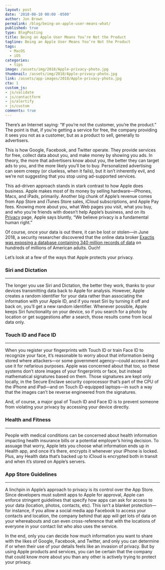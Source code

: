 ```yaml
---
layout: post
date: '2018-08-10 00:00 -0500'
author: Jon Brown
permalink: /blog/being-an-apple-user-means-what/
published: true
type: BlogPosting
title: Being an Apple User Means You’re Not the Product
tagline: Being an Apple User Means You’re Not the Product
tags:
  - MacOS
  - iOS
categories:
  - tips
image: /assets/img/2018/Apple-privacy-photo.jpg
thumbnail: /assets/img/2018/Apple-privacy-photo.jpg
link: /assets/app-images/2018/Apple-privacy-photo.jpg
cta: 1
custom_js:
- js/validate
- js/contactform
- js/alertify
- js/custom
comments: true
---
```

There’s an Internet saying: “If you’re not the customer, you’re the product.” The point is that, if you’re getting a service for free, the company providing it sees you not as a customer, but as a product to sell, generally to advertisers.

This is how Google, Facebook, and Twitter operate. They provide services for free, collect data about you, and make money by showing you ads. In theory, the more that advertisers know about you, the better they can target ads to you, and the more likely you’ll be to buy. Personalized advertising can seem creepy (or clueless, when it fails), but it isn’t inherently evil, and we’re not suggesting that you stop using ad-supported services.

This ad-driven approach stands in stark contrast to how Apple does business. Apple makes most of its money by selling hardware—iPhones, Macs, and iPads, primarily. Another big chunk of Apple’s revenue comes from App Store and iTunes Store sales, iCloud subscriptions, and Apple Pay fees. Knowing more about you, what Web pages you visit, what you buy, and who you’re friends with doesn’t help Apple’s business, and on its [Privacy](https://www.apple.com/privacy/) page, Apple says bluntly, “We believe privacy is a fundamental human right.”

Of course, once your data is out there, it can be lost or stolen—in June 2018, a security researcher discovered that the online data broker [Exactis was exposing a database containing 340 million records of data](https://www.wired.com/story/exactis-database-leak-340-million-records/) on hundreds of millions of American adults. Ouch!

Let’s look at a few of the ways that Apple protects your privacy.

### Siri and Dictation
---
The longer you use Siri and Dictation, the better they work, thanks to your devices transmitting data back to Apple for analysis. However, Apple creates a random identifier for your data rather than associating the information with your Apple ID, and if you reset Siri by turning it off and back on, you’ll get a new random identifier. Whenever possible, Apple keeps Siri functionality on your device, so if you search for a photo by location or get suggestions after a search, those results come from local data only.

### Touch ID and Face ID
---
When you register your fingerprints with Touch ID or train Face ID to recognize your face, it’s reasonable to worry about that information being stored where attackers—or some government agency—could access it and use it for nefarious purposes. Apple was concerned about that too, so these systems don’t store images of your fingerprints or face, but instead mathematical signatures based on them. Those signatures are kept only locally, in the Secure Enclave security coprocessor that’s part of the CPU of the iPhone and iPad—and on Touch ID-equipped laptops—in such a way that the images can’t be reverse engineered from the signatures.

And, of course, a major goal of Touch ID and Face ID is to prevent someone from violating your privacy by accessing your device directly.

### Health and Fitness
---
People with medical conditions can be concerned about health information impacting health insurance bills or a potential employer’s hiring decision. To assuage that worry, Apple lets you choose what information ends up in Health app, and once it’s there, encrypts it whenever your iPhone is locked. Plus, any Health data that’s backed up to iCloud is encrypted both in transit and when it’s stored on Apple’s servers.

### App Store Guidelines
---
A linchpin in Apple’s approach to privacy is its control over the App Store. Since developers must submit apps to Apple for approval, Apple can enforce stringent guidelines that specify how apps can ask for access to your data (location, photos, contacts, etc). This isn’t a blanket protection—for instance, if you allow a social media app <cough>Facebook<cough> to access your contacts and location, the company behind that app will get lots of data on your whereabouts and can even cross-reference that with the locations of everyone in your contact list who also uses the service.

In the end, only you can decide how much information you want to share with the likes of Google, Facebook, and Twitter, and only you can determine if or when their use of your details feels like an invasion of privacy. But by using Apple products and services, you can be certain that the company that could know more about you than any other is actively trying to protect your privacy.
